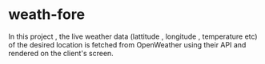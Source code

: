 # weath-fore

In this project , the live weather data (lattitude , longitude , temperature etc) of the desired location is fetched from OpenWeather using their API and rendered on the client's screen.
